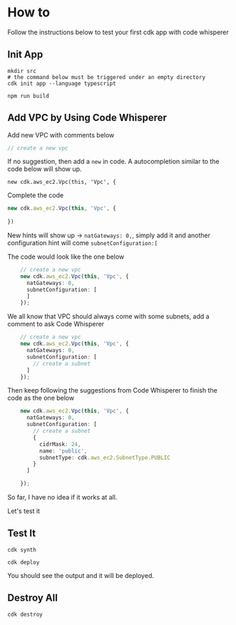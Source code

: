 # How to

Follow the instructions below to test your first cdk app with code whisperer

## Init App

```shell
mkdir src
# the command below must be triggered under an empty directory
cdk init app --language typescript

npm run build
```

## Add VPC by Using Code Whisperer

Add new VPC with comments below

```typescript
// create a new vpc
```

If no suggestion, then add a `new` in code. A autocompletion similar to the code below will show up.

`new cdk.aws_ec2.Vpc(this, 'Vpc', {`



Complete the code

```typescript
new cdk.aws_ec2.Vpc(this, 'Vpc', {
	
})
```

New hints will show up -> `natGateways: 0,`, simply add it and another configuration hint will come `subnetConfiguration:[`

The code would look like the one below

```typescript
    // create a new vpc 
    new cdk.aws_ec2.Vpc(this, 'Vpc', {
      natGateways: 0,
      subnetConfiguration: [
      ]
    });
```



We all know that VPC should always come with some subnets, add a comment to ask Code Whisperer

```typescript
    // create a new vpc 
    new cdk.aws_ec2.Vpc(this, 'Vpc', {
      natGateways: 0,
      subnetConfiguration: [
        // create a subnet
      ]
    });
```

Then keep following the suggestions from Code Whisperer to finish the code as the one below

```typescript
    new cdk.aws_ec2.Vpc(this, 'Vpc', {
      natGateways: 0,
      subnetConfiguration: [
        // create a subnet
        {
          cidrMask: 24,
          name: 'public',
          subnetType: cdk.aws_ec2.SubnetType.PUBLIC
        }
      ]

    });
```



So far, I have no idea if it works at all.

Let's test it



## Test It

```
cdk synth
 
cdk deploy
```

You should see the output and it will be deployed.

## Destroy All

```
cdk destroy
```


